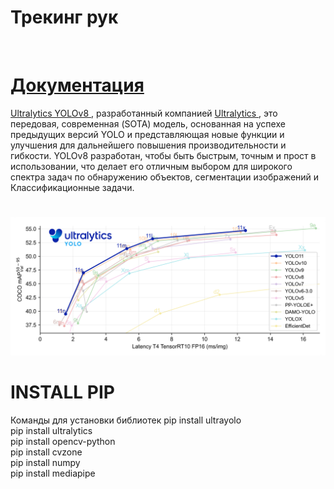 # Трекинг рук

<a href="https://github.com/Vova2808/YOLO_Tracking_Hand/assets/96084748/1c87fb4f-e501-443f-9e8f-6d09966a5d8b"><br/>


# Документация

<p dir="auto"><a href="https://github.com/ultralytics/ultralytics">Ultralytics YOLOv8  </a> , разработанный компанией  <a href="https://ultralytics.com" rel="nofollow"> Ultralytics  </a> , 
  это передовая, современная (SOTA) модель, основанная на успехе предыдущих версий YOLO и представляющая 
  новые функции и улучшения для дальнейшего повышения производительности и гибкости.   YOLOv8 разработан, чтобы быть быстрым, точным и 
  прост в использовании, что делает его отличным выбором для широкого спектра задач по обнаружению объектов, сегментации изображений и 
  Классификационные задачи.  </p>
<h1> </h1>
<img src="https://raw.githubusercontent.com/ultralytics/assets/main/yolov8/yolo-comparison-plots.png">

# INSTALL PIP

Команды для установки библиотек
pip install ultrayolo <br />
pip install ultralytics <br />
pip install opencv-python <br />
pip install cvzone <br />
pip install numpy <br />
pip install mediapipe <br />
